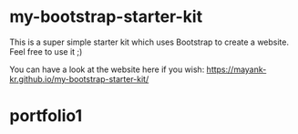 # my-bootstrap-starter-kit
This is a super simple starter kit which uses Bootstrap to create a website. Feel free to use it ;)

You can have a look at the website here if you wish: https://mayank-kr.github.io/my-bootstrap-starter-kit/
# portfolio1
